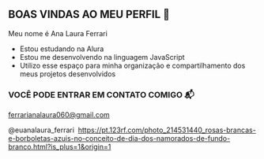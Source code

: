 ## BOAS VINDAS AO MEU PERFIL 🖤

Meu nome é Ana Laura Ferrari 

- Estou estudando na Alura
- Estou me desenvolvendo na linguagem JavaScript
- Utilizo esse espaço para minha organização e compartilhamento dos meus projetos desenvolvidos

 ### VOCÊ PODE ENTRAR EM CONTATO COMIGO 📬

ferrarianalaura060@gmail.com

@euanalaura_ferrari 
![]()
https://pt.123rf.com/photo_214531440_rosas-brancas-e-borboletas-azuis-no-conceito-de-dia-dos-namorados-de-fundo-branco.html?is_plus=1&origin=1
